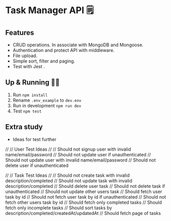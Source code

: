 # Task Manager API 🗒

## Features

- CRUD operations. In associate with MongoDB and Mongoose.
- Authentication and protect API with middleware.
- File upload.
- Simple sort, filter and paging.
- Test with Jest .

## Up & Running 🏃‍♂️

1. Run `npm install`
2. Rename `.env_example` to `dev.env`
3. Run in development `npm run dev`
4. Test `npm test`

## Extra study

- Ideas for test further

//
// User Test Ideas
//
// Should not signup user with invalid name/email/password
// Should not update user if unauthenticated
// Should not update user with invalid name/email/password
// Should not delete user if unauthenticated

//
// Task Test Ideas
//
// Should not create task with invalid description/completed
// Should not update task with invalid description/completed
// Should delete user task
// Should not delete task if unauthenticated
// Should not update other users task
// Should fetch user task by id
// Should not fetch user task by id if unauthenticated
// Should not fetch other users task by id
// Should fetch only completed tasks
// Should fetch only incomplete tasks
// Should sort tasks by description/completed/createdAt/updatedAt
// Should fetch page of tasks
